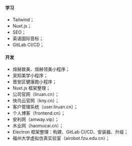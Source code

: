 #### 学习
- Tailwind；
- Nuxt.js；
- SEO；
- 英语国际音标；
- GitLab CI/CD；

#### 开发
- 煊赫致美、煊赫领美小程序；
- 吴知美学小程序；
- 晋安区健康跑小程序；
- Nuxt.js 框架整理；
- 公司官网（liruan.cn）；
- 快鸟云官网（kny.cn）；
- 客户管理系统（user.liruan.cn）；
- 个人博客（frontend.cn）；
- 安利网（amway.vip）；
- 木业网（haomucai.cn）；
- Electron 框架整理：构建、GitLab CI/CD、安装器、升级；
- 福州大学虚拟仿真实验室（airobot.fzu.edu.cn）；
